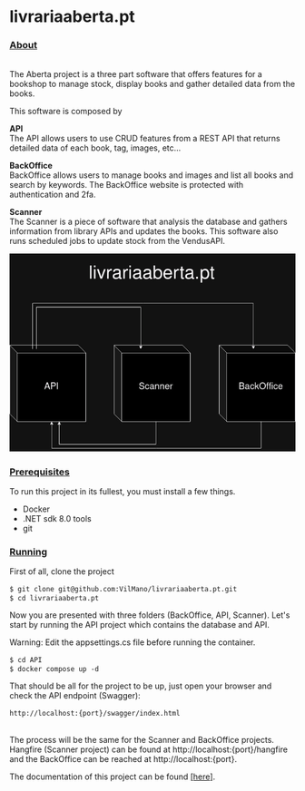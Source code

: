

# livrariaaberta.pt

  ### <ins>**About**</ins>
  \
The Aberta project is a three part software that offers features for a bookshop
to manage stock, display books and gather detailed data from the books.

This software is composed by

**API**\
The API allows users to use CRUD features from a REST API that returns detailed
data of each book, tag, images, etc...

**BackOffice**\
BackOffice allows users to manage books and images and list all books and search
by keywords.
The BackOffice website is protected with authentication and 2fa.

**Scanner**\
The Scanner is a piece of software that analysis the database and gathers
information from library APIs and updates the books. This software also runs
scheduled jobs to update stock from the VendusAPI.

![Image](https://github.com/VilMano/livrariaaberta.pt/blob/main/Untitled%20Diagram.jpg?raw=true)

### <ins>**Prerequisites**</ins>
To run this project in its fullest, you must install a few things.
 * Docker
 * .NET sdk 8.0 tools
 * git



### <ins>**Running**</ins>

First of all, clone the project

    $ git clone git@github.com:VilMano/livrariaaberta.pt.git
    $ cd livrariaaberta.pt

Now you are presented with three folders (BackOffice, API, Scanner). 
Let's start by running the API project which contains the database and API.

Warning: Edit the appsettings.cs file before running the container.

    $ cd API
    $ docker compose up -d

That should be all for the project to be up, just open your browser and check the API endpoint (Swagger):

    http://localhost:{port}/swagger/index.html


\
The process will be the same for the Scanner and BackOffice projects.
Hangfire (Scanner project) can be found at http://localhost:{port}/hangfire and the BackOffice can be reached at http://localhost:{port}.

The documentation of this project can be found [\[here\]](https://github.com/VilMano/livrariaaberta.pt/wiki).

